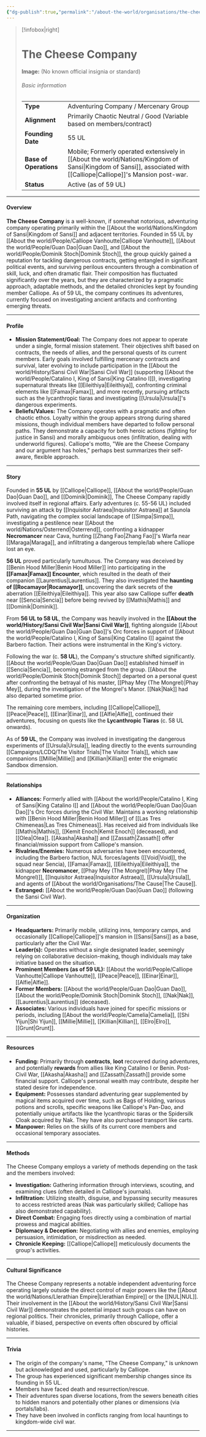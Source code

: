 ```yaml
---
{"dg-publish":true,"permalink":"/about-the-world/organisations/the-cheese-company/","tags":["faction","adventuring_company","sansi"]}
---
```



> [!infobox|right]
> # The Cheese Company
> **Image:** (No known official insignia or standard)
> ###### Basic information
> |                     |                                                                       |
> | :------------------ | :-------------------------------------------------------------------- |
> | **Type**            | Adventuring Company / Mercenary Group                                 |
> | **Alignment**       | Primarily Chaotic Neutral / Good (Variable based on members/contract) |
> | **Founding Date**   | 55 UL                                                                 |
> | **Base of Operations**| Mobile; Formerly operated extensively in [[About the world/Nations/Kingdom of Sansi\|Kingdom of Sansi]], associated with [[Calliope\|Calliope]]'s Mansion post-war. |
> | **Status**          | Active (as of 59 UL)                                                  |

---

#### Overview

**The Cheese Company** is a well-known, if somewhat notorious, adventuring company operating primarily within the [[About the world/Nations/Kingdom of Sansi\|Kingdom of Sansi]] and adjacent territories. Founded in 55 UL by [[About the world/People/Calliope Vanhoutte\|Calliope Vanhoutte]], [[About the world/People/Guan Dao\|Guan Dao]], and [[About the world/People/Dominik Stoch\|Dominik Stoch]], the group quickly gained a reputation for tackling dangerous contracts, getting entangled in significant political events, and surviving perilous encounters through a combination of skill, luck, and often dramatic flair. Their composition has fluctuated significantly over the years, but they are characterized by a pragmatic approach, adaptable methods, and the detailed chronicles kept by founding member Calliope. As of 59 UL, the company continues its adventures, currently focused on investigating ancient artifacts and confronting emerging threats.

---

#### Profile

*   **Mission Statement/Goal:** The Company does not appear to operate under a single, formal mission statement. Their objectives shift based on contracts, the needs of allies, and the personal quests of its current members. Early goals involved fulfilling mercenary contracts and survival, later evolving to include participation in the [[About the world/History/Sansi Civil War\|Sansi Civil War]] (supporting [[About the world/People/Catalino I, King of Sansi\|King Catalino I]]), investigating supernatural threats like [[Eileithiya\|Eileithiya]], confronting criminal elements like [[Famax\|Famax]], and more recently, pursuing artifacts such as the lycanthropic tiaras and investigating [[Ursula\|Ursula]]'s dangerous experiments.
*   **Beliefs/Values:** The Company operates with a pragmatic and often chaotic ethos. Loyalty within the group appears strong during shared missions, though individual members have departed to follow personal paths. They demonstrate a capacity for both heroic actions (fighting for justice in Sansi) and morally ambiguous ones (infiltration, dealing with underworld figures). Calliope's motto, "We are the Cheese Company and our argument has holes," perhaps best summarizes their self-aware, flexible approach.

---

#### Story

Founded in **55 UL** by [[Calliope\|Calliope]], [[About the world/People/Guan Dao\|Guan Dao]], and [[Dominik\|Dominik]], The Cheese Company rapidly involved itself in regional affairs. Early adventures (c. 55-56 UL) included surviving an attack by [[Inquisitor Astraea\|Inquisitor Astraea]] at Saunola Path, navigating the complex social landscape of [[Simpa\|Simpa]], investigating a pestilence near [[About the world/Nations/Osterrend\|Osterrend]], confronting a kidnapper **Necromancer** near Cava, hunting [[Zhang Fao\|Zhang Fao]]'s Warfa near [[Maraga\|Maraga]], and infiltrating a dangerous temple/lab where Calliope lost an eye.

**56 UL** proved particularly tumultuous. The Company was deceived by [[Benin Hood Miller\|Benin Hood Miller]] into participating in the **[[Famax\|Famax]] Encounter**, which resulted in the death of their companion [[Laurentius\|Laurentius]]. They also investigated the **haunting of [[Rocamayor\|Rocamayor]]**, uncovering the dark secrets of the aberration [[Eileithiya\|Eileithiya]]. This year also saw Calliope suffer **death** near [[Sencia\|Sencia]] before being revived by [[Mathis\|Mathis]] and [[Dominik\|Dominik]].

From **56 UL to 58 UL**, the Company was heavily involved in the **[[About the world/History/Sansi Civil War\|Sansi Civil War]]**, fighting alongside [[About the world/People/Guan Dao\|Guan Dao]]'s Orc forces in support of [[About the world/People/Catalino I, King of Sansi\|King Catalino I]] against the Barbero faction. Their actions were instrumental in the King's victory.

Following the war (c. **58 UL**), the Company's structure shifted significantly. [[About the world/People/Guan Dao\|Guan Dao]] established himself in [[Sencia\|Sencia]], becoming estranged from the group. [[About the world/People/Dominik Stoch\|Dominik Stoch]] departed on a personal quest after confronting the betrayal of his master, [[Phay Mey (The Mongrel)\|Phay Mey]], during the investigation of the Mongrel's Manor. [[Nak\|Nak]] had also departed sometime prior.

The remaining core members, including [[Calliope\|Calliope]], [[Peace\|Peace]], [[Einar\|Einar]], and [[Alfie\|Alfie]], continued their adventures, focusing on quests like the **Lycanthropic Tiaras** (c. 58 UL onwards).

As of **59 UL**, the Company was involved in investigating the dangerous experiments of [[Ursula\|Ursula]], leading directly to the events surrounding [[Campaigns/LCDQ/The Visitor Trials\|The Visitor Trials]], which saw companions [[Millie\|Millie]] and [[Killian\|Killian]] enter the enigmatic Sandbox dimension.

---

#### Relationships

*   **Alliances:** Formerly allied with [[About the world/People/Catalino I, King of Sansi\|King Catalino I]] and [[About the world/People/Guan Dao\|Guan Dao]]'s Orc forces during the Civil War. Maintains a working relationship with [[Benin Hood Miller\|Benin Hood Miller]] of [[Las Tres Chimeneas\|Las Tres Chimeneas]]. Has received aid from individuals like [[Mathis\|Mathis]], [[Kemit Enoch\|Kemit Enoch]] (deceased), and [[Olea\|Olea]]. [[Akasha\|Akasha]] and [[Zassath\|Zassath]] offer financial/mission support from Calliope's mansion.
*   **Rivalries/Enemies:** Numerous adversaries have been encountered, including the Barbero faction, NUL forces/agents ([[Void\|Void]], the squad near Sencia), [[Famax\|Famax]], [[Eileithiya\|Eileithiya]], the kidnapper **Necromancer**, [[Phay Mey (The Mongrel)\|Phay Mey (The Mongrel)]], [[Inquisitor Astraea\|Inquisitor Astraea]], [[Ursula\|Ursula]], and agents of [[About the world/Organisations/The Cause\|The Cause]].
*   **Estranged:** [[About the world/People/Guan Dao\|Guan Dao]] (following the Sansi Civil War).

---

#### Organization

*   **Headquarters:** Primarily mobile, utilizing inns, temporary camps, and occasionally [[Calliope\|Calliope]]'s mansion in [[Sansi\|Sansi]] as a base, particularly after the Civil War.
*   **Leader(s):** Operates without a single designated leader, seemingly relying on collaborative decision-making, though individuals may take initiative based on the situation.
*   **Prominent Members (as of 59 UL):** [[About the world/People/Calliope Vanhoutte\|Calliope Vanhoutte]], [[Peace\|Peace]], [[Einar\|Einar]], [[Alfie\|Alfie]].
*   **Former Members:** [[About the world/People/Guan Dao\|Guan Dao]], [[About the world/People/Dominik Stoch\|Dominik Stoch]], [[Nak\|Nak]], [[Laurentius\|Laurentius]] (deceased).
*   **Associates:** Various individuals have joined for specific missions or periods, including [[About the world/People/Camelia\|Camelia]], [[Shi Yijun\|Shi Yijun]], [[Millie\|Millie]], [[Killian\|Killian]], [[Elro\|Elro]], [[Grunt\|Grunt]].

---

#### Resources

*   **Funding:** Primarily through **contracts**, **loot** recovered during adventures, and potentially **rewards** from allies like King Catalino I or Benin. Post-Civil War, [[Akasha\|Akasha]] and [[Zassath\|Zassath]] provide some financial support. Calliope's personal wealth may contribute, despite her stated desire for independence.
*   **Equipment:** Possesses standard adventuring gear supplemented by magical items acquired over time, such as Bags of Holding, various potions and scrolls, specific weapons like Calliope's Pan-Dao, and potentially unique artifacts like the lycanthropic tiaras or the Spidersilk Cloak acquired by Nak. They have also purchased transport like carts.
*   **Manpower:** Relies on the skills of its current core members and occasional temporary associates.

---

#### Methods

The Cheese Company employs a variety of methods depending on the task and the members involved:

*   **Investigation:** Gathering information through interviews, scouting, and examining clues (often detailed in Calliope's journals).
*   **Infiltration:** Utilizing stealth, disguise, and bypassing security measures to access restricted areas (Nak was particularly skilled; Calliope has also demonstrated capability).
*   **Direct Combat:** Engaging foes directly using a combination of martial prowess and magical abilities.
*   **Diplomacy & Deception:** Negotiating with allies and enemies, employing persuasion, intimidation, or misdirection as needed.
*   **Chronicle Keeping:** [[Calliope\|Calliope]] meticulously documents the group's activities.

---

#### Cultural Significance

The Cheese Company represents a notable independent adventuring force operating largely outside the direct control of major powers like the [[About the world/Nations/Llerathian Empire\|Llerathian Empire]] or the [[NUL\|NUL]]. Their involvement in the [[About the world/History/Sansi Civil War\|Sansi Civil War]] demonstrates the potential impact such groups can have on regional politics. Their chronicles, primarily through Calliope, offer a valuable, if biased, perspective on events often obscured by official histories.

---

#### Trivia

*   The origin of the company's name, "The Cheese Company," is unknown but acknowledged and used, particularly by Calliope.
*   The group has experienced significant membership changes since its founding in 55 UL.
*   Members have faced death and resurrection/rescue.
*   Their adventures span diverse locations, from the sewers beneath cities to hidden manors and potentially other planes or dimensions (via portals/labs).
*   They have been involved in conflicts ranging from local hauntings to kingdom-wide civil war.

---